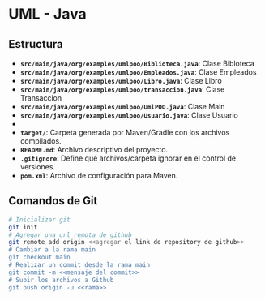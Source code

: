 # UML - Java 

## Estructura
- **`src/main/java/org/examples/umlpoo/Biblioteca.java`**: Clase Bibloteca
- **`src/main/java/org/examples/umlpoo/Empleados.java`**: Clase Empleados
- **`src/main/java/org/examples/umlpoo/Libro.java`**: Clase Libro
- **`src/main/java/org/examples/umlpoo/transaccion.java`**: Clase Transaccion
- **`src/main/java/org/examples/umlpoo/UmlPOO.java`**: Clase Main
- **`src/main/java/org/examples/umlpoo/Usuario.java`**: Clase Usuario
- 
- **`target/`**: Carpeta generada por Maven/Gradle con los archivos compilados.
- **`README.md`**: Archivo descriptivo del proyecto.
- **`.gitignore`**: Define qué archivos/carpeta ignorar en el control de versiones.
- **`pom.xml`**: Archivo de configuración para Maven.

## Comandos de Git
```bash
# Inicializar git
git init
# Agregar una url remota de github
git remote add origin <<agregar el link de repository de github>>
# Cambiar a la rama main
git checkout main
# Realizar un commit desde la rama main
git commit -m <<mensaje del commit>>
# Subir los archivos a Github
git push origin -u <<rama>>
```
